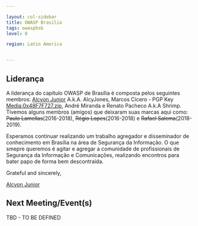 ```yaml
---

layout: col-sidebar
title: OWASP Brasilia
tags: owaspbsb
level: 0

region: Latin America


---
```


Liderança
---------------------
A liderança do capítulo OWASP de Brasília é composta pelos seguintes membros: [Alcyon Junior](https://www.owasp.org/index.php/User:Alcyon.junior) A.k.A. AlcyJones, Marcos Cícero - PGP Key [Media:0x48F7F727.zip](Media:0x48F7F727.zip "wikilink")​, André Miranda e Renato Pacheco A.k.A Shrimp. Tivemos alguns membros (amigos) que deixaram suas marcas aqui como: <s>Paulo Lamellas</s>(2016-2018), <s>Régio Lopes</s>(2016-2018) e <s>Rafael Salema</s>(2018-2019).

Esperamos continuar realizando um trabalho agregador e disseminador de conhecimento em Brasília na área de Segurança da Informação. O que smepre queremos é agitar e agregar a comunidade de profissionais de Segurança da Informação e Comunicações, realizando encontros para bater papo de forma bem descontraída. 

Grateful and sincerely,
 
[Alcyon Junior](https://www.linkedin.com/in/alcyon/)


Next Meeting/Event(s)
---------------------
TBD - TO BE DEFINED
